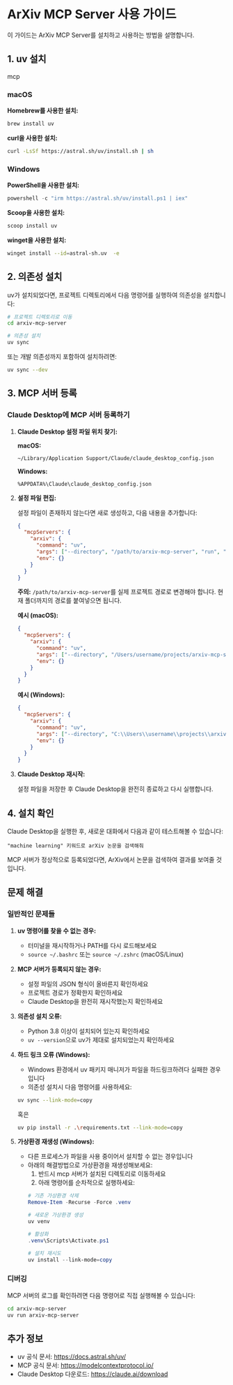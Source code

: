 # ArXiv MCP Server 사용 가이드

이 가이드는 ArXiv MCP Server를 설치하고 사용하는 방법을 설명합니다.

## 1. uv 설치

mcp

### macOS

**Homebrew를 사용한 설치:**
```bash
brew install uv
```

**curl을 사용한 설치:**
```bash
curl -LsSf https://astral.sh/uv/install.sh | sh
```

### Windows

**PowerShell을 사용한 설치:**
```powershell
powershell -c "irm https://astral.sh/uv/install.ps1 | iex"
```

**Scoop을 사용한 설치:**
```bash
scoop install uv
```

**winget을 사용한 설치:**
```bash
winget install --id=astral-sh.uv  -e
```


## 2. 의존성 설치

uv가 설치되었다면, 프로젝트 디렉토리에서 다음 명령어를 실행하여 의존성을 설치합니다:

```bash
# 프로젝트 디렉토리로 이동
cd arxiv-mcp-server

# 의존성 설치
uv sync
```

또는 개발 의존성까지 포함하여 설치하려면:

```bash
uv sync --dev
```

## 3. MCP 서버 등록

### Claude Desktop에 MCP 서버 등록하기

1. **Claude Desktop 설정 파일 위치 찾기:**

   **macOS:**
   ```
   ~/Library/Application Support/Claude/claude_desktop_config.json
   ```

   **Windows:**
   ```
   %APPDATA%\Claude\claude_desktop_config.json
   ```

2. **설정 파일 편집:**

   설정 파일이 존재하지 않는다면 새로 생성하고, 다음 내용을 추가합니다:

   ```json
   {
     "mcpServers": {
       "arxiv": {
         "command": "uv",
         "args": ["--directory", "/path/to/arxiv-mcp-server", "run", "arxiv-mcp-server"],
         "env": {}
       }
     }
   }
   ```

   **주의:** `/path/to/arxiv-mcp-server`를 실제 프로젝트 경로로 변경해야 합니다. 현재 폴더까지의 경로를 붙여넣으면 됩니다.

   **예시 (macOS):**
   ```json
   {
     "mcpServers": {
       "arxiv": {
         "command": "uv",
         "args": ["--directory", "/Users/username/projects/arxiv-mcp-server", "run", "arxiv-mcp-server"],
         "env": {}
       }
     }
   }
   ```

   **예시 (Windows):**
   ```json
   {
     "mcpServers": {
       "arxiv": {
         "command": "uv",
         "args": ["--directory", "C:\\Users\\username\\projects\\arxiv-mcp-server", "run", "arxiv-mcp-server"],
         "env": {}
       }
     }
   }
   ```

3. **Claude Desktop 재시작:**

   설정 파일을 저장한 후 Claude Desktop을 완전히 종료하고 다시 실행합니다.

## 4. 설치 확인

Claude Desktop을 실행한 후, 새로운 대화에서 다음과 같이 테스트해볼 수 있습니다:

```
"machine learning" 키워드로 arXiv 논문을 검색해줘
```

MCP 서버가 정상적으로 등록되었다면, ArXiv에서 논문을 검색하여 결과를 보여줄 것입니다.

## 문제 해결

### 일반적인 문제들

1. **uv 명령어를 찾을 수 없는 경우:**
   - 터미널을 재시작하거나 PATH를 다시 로드해보세요
   - `source ~/.bashrc` 또는 `source ~/.zshrc` (macOS/Linux)

2. **MCP 서버가 등록되지 않는 경우:**
   - 설정 파일의 JSON 형식이 올바른지 확인하세요
   - 프로젝트 경로가 정확한지 확인하세요
   - Claude Desktop을 완전히 재시작했는지 확인하세요

3. **의존성 설치 오류:**
   - Python 3.8 이상이 설치되어 있는지 확인하세요
   - `uv --version`으로 uv가 제대로 설치되었는지 확인하세요

4. **하드 링크 오류 (Windows):**
   - Windows 환경에서 uv 패키지 매니저가 파일을 하드링크하려다 실패한 경우입니다
   - 의존성 설치시 다음 명령어를 사용하세요:
   ```bash
   uv sync --link-mode=copy
   ```
   혹은
   ```bash
   uv pip install -r .\requirements.txt --link-mode=copy
   ```

5. **가상환경 재생성 (Windows):**
   - 다른 프로세스가 파일을 사용 중이어서 설치할 수 없는 경우입니다
   - 아래의 해결방법으로 가상환경을 재생성해보세요:
     1. 반드시 mcp 서버가 설치된 디렉토리로 이동하세요
     2. 아래 명령어를 순차적으로 실행하세요:
     ```powershell
     # 기존 가상환경 삭제
     Remove-Item -Recurse -Force .venv
     
     # 새로운 가상환경 생성
     uv venv
     
     # 활성화
     .venv\Scripts\Activate.ps1
     
     # 설치 재시도
     uv install --link-mode=copy
     ```

### 디버깅

MCP 서버의 로그를 확인하려면 다음 명령어로 직접 실행해볼 수 있습니다:

```bash
cd arxiv-mcp-server
uv run arxiv-mcp-server
```

## 추가 정보

- uv 공식 문서: https://docs.astral.sh/uv/
- MCP 공식 문서: https://modelcontextprotocol.io/
- Claude Desktop 다운로드: https://claude.ai/download